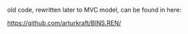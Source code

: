 old code, rewritten later to MVC model, can be found in here:

https://github.com/arturkraft/BINS.REN/
